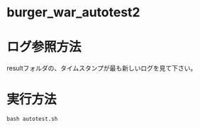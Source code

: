 # burger_war_autotest2

# ログ参照方法

resultフォルダの、タイムスタンプが最も新しいログを見て下さい。

# 実行方法

```
bash autotest.sh
```
